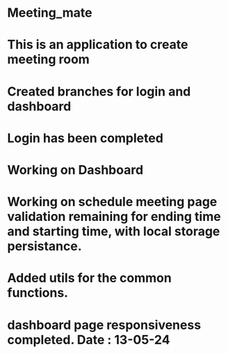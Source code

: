 # Meeting_mate

# This is an application to create meeting room

# Created branches for login and dashboard

# Login has been completed

# Working on Dashboard

# Working on schedule meeting page validation remaining for ending time and starting time, with local storage persistance.

# Added utils for the common functions.

# dashboard page responsiveness completed. Date : 13-05-24
